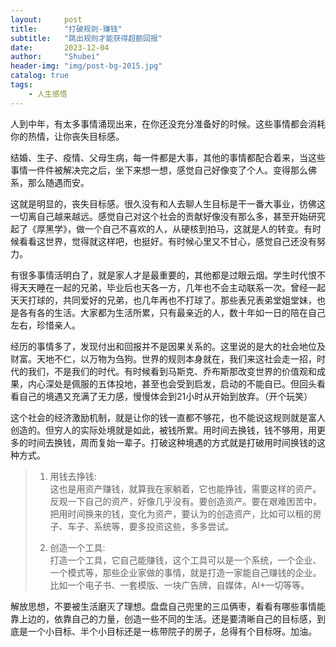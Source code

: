 ```yaml
---  
layout:     post  
title:      "打破规则-赚钱"  
subtitle:   "跳出规则才能获得超额回报"  
date:       2023-12-04  
author:     "Shubei"  
header-img: "img/post-bg-2015.jpg"  
catalog: true  
tags:  
    - 人生感悟  
---  
```


人到中年，有太多事情涌现出来，在你还没充分准备好的时候。这些事情都会消耗你的热情，让你丧失目标感。

结婚、生子、疫情、父母生病，每一件都是大事，其他的事情都配合着来，当这些事情一件件被解决完之后，坐下来想一想，感觉自己好像变了个人。变得那么佛系，那么随遇而安。

这就是明显的，丧失目标感。很久没有和人去聊人生目标是干一番大事业，彷佛这一切离自己越来越远。感觉自己对这个社会的贡献好像没有那么多，甚至开始研究起了《厚黑学》，做一个自己不喜欢的人，从硬核到拍马，这就是人的转变。有时候看看这世界，觉得就这样吧，也挺好。有时候心里又不甘心，感觉自己还没有努力。

有很多事情活明白了，就是家人才是最重要的，其他都是过眼云烟。学生时代恨不得天天睡在一起的兄弟，毕业后也天各一方，几年也不会主动联系一次。曾经一起天天打球的，共同爱好的兄弟，也几年再也不打球了。那些表兄表弟堂姐堂妹，也是各有各的生活。大家都为生活所累，只有最亲近的人，数十年如一日的陪在自己左右，珍惜亲人。

经历的事情多了，发现付出和回报并不是因果关系的。这里说的是大的社会地位及财富。天地不仁，以万物为刍狗。世界的规则本身就在，我们来这社会走一招，时代的我们，不是我们的时代。有时候看到马斯克、乔布斯那改变世界的价值观和成果，内心深处是佩服的五体投地，甚至也会受到启发，启动的不能自已。但回头看看自己的境遇又充满了无力感，慢慢体会到21小时从开始到放弃。（开个玩笑）

这个社会的经济激励机制，就是让你的钱一直都不够花，也不能说这规则就是富人创造的。但穷人的实际处境就是如此，被钱所累。用时间去换钱，钱不够用，用更多的时间去换钱，周而复始一辈子。打破这种境遇的方式就是打破用时间换钱的这种方式。

> 1. 用钱去挣钱:  
> 这也是用资产赚钱，就算我在家躺着，它也能挣钱，需要这样的资产。反观一下自己的资产，好像几乎没有。要创造资产。要在艰难困苦中，把用时间换来的钱，变化为资产，要认为的创造资产，比如可以租的房子、车子、系统等，要多投资这些，多多尝试。
>
> 2. 创造一个工具:  
>  打造一个工具，它自己能赚钱，这个工具可以是一个系统，一个企业、一个模式等，那些企业家做的事情，就是打造一家能自己赚钱的企业。比如一个电子书、一套模版、一块广告牌，自媒体，AI+一切等等。

解放思想，不要被生活磨灭了理想。盘盘自己兜里的三瓜俩枣，看看有哪些事情能靠上边的，依靠自己的力量，创造一些不同的生活。还是要清晰自己的目标感，到底是一个小目标、半个小目标还是一栋带院子的房子，总得有个目标呀。加油。


